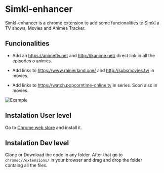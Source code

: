 # Simkl-enhancer

Simkl-enhancer is a chrome extension to add some funcionalities to [Simkl](https://simkl.com) a TV shows, Movies and Animes Tracker.

## Funcionalities

* Add an https://animeflv.net and http://jkanime.net/ direct link in all the episodes o animes.

* Add links to https://www.rainierland.one/ and http://subsmovies.tv/ in movies.

* Add links to https://watch.popcorntime-online.tv in series. Soon also in movies.

![Example](https://i.imgur.com/QoR78uc.png "Example of the feature")

## Instalation User level

Go to [Chrome web store](https://chrome.google.com/webstore/detail/simkl-enhacer/bfihfcadjnieciejgpnlpglcacbjiefa) and install it.

## Instalation Dev level

Clone or Download the code in any folder. After that go to  `chrome://extensions/` in your browser and drag and drop the folder containg all the files.
